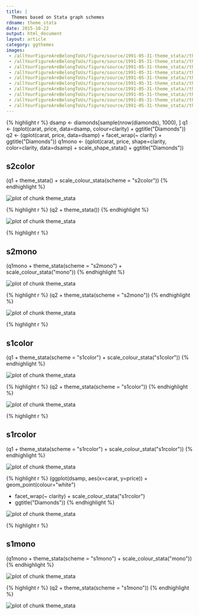 ```yaml
---
title: |
  Themes based on Stata graph schemes
rdname: theme_stata
date: 2015-10-22
output: html_document
layout: article
category: ggthemes
images:
 - /allYourFigureAreBelongToUs/figure/source/1991-05-31-theme_stata//theme_stata-10.png
 - /allYourFigureAreBelongToUs/figure/source/1991-05-31-theme_stata//theme_stata-1.png
 - /allYourFigureAreBelongToUs/figure/source/1991-05-31-theme_stata//theme_stata-2.png
 - /allYourFigureAreBelongToUs/figure/source/1991-05-31-theme_stata//theme_stata-3.png
 - /allYourFigureAreBelongToUs/figure/source/1991-05-31-theme_stata//theme_stata-4.png
 - /allYourFigureAreBelongToUs/figure/source/1991-05-31-theme_stata//theme_stata-5.png
 - /allYourFigureAreBelongToUs/figure/source/1991-05-31-theme_stata//theme_stata-6.png
 - /allYourFigureAreBelongToUs/figure/source/1991-05-31-theme_stata//theme_stata-7.png
 - /allYourFigureAreBelongToUs/figure/source/1991-05-31-theme_stata//theme_stata-8.png
 - /allYourFigureAreBelongToUs/figure/source/1991-05-31-theme_stata//theme_stata-9.png
---
```





{% highlight r %}
dsamp <- diamonds[sample(nrow(diamonds), 1000), ]
q1 <- (qplot(carat, price, data=dsamp, colour=clarity)
       + ggtitle("Diamonds"))
q2 <- (qplot(carat, price, data=dsamp)
       + facet_wrap(~ clarity)
       + ggtitle("Diamonds"))
q1mono <- (qplot(carat, price, shape=clarity, color=clarity,
           data=dsamp)
           + scale_shape_stata()
           + ggtitle("Diamonds"))
## s2color
(q1 + theme_stata() + scale_colour_stata(scheme = "s2color"))
{% endhighlight %}

![plot of chunk theme_stata](/allYourFigureAreBelongToUs/figure/source/1991-05-31-theme_stata/theme_stata-1.png) 

{% highlight r %}
(q2 + theme_stata())
{% endhighlight %}

![plot of chunk theme_stata](/allYourFigureAreBelongToUs/figure/source/1991-05-31-theme_stata/theme_stata-2.png) 

{% highlight r %}
## s2mono
(q1mono + theme_stata(scheme = "s2mono") + scale_colour_stata("mono"))
{% endhighlight %}

![plot of chunk theme_stata](/allYourFigureAreBelongToUs/figure/source/1991-05-31-theme_stata/theme_stata-3.png) 

{% highlight r %}
(q2 + theme_stata(scheme = "s2mono"))
{% endhighlight %}

![plot of chunk theme_stata](/allYourFigureAreBelongToUs/figure/source/1991-05-31-theme_stata/theme_stata-4.png) 

{% highlight r %}
## s1color
(q1 + theme_stata(scheme = "s1color") + scale_colour_stata("s1color"))
{% endhighlight %}

![plot of chunk theme_stata](/allYourFigureAreBelongToUs/figure/source/1991-05-31-theme_stata/theme_stata-5.png) 

{% highlight r %}
(q2 + theme_stata(scheme = "s1color"))
{% endhighlight %}

![plot of chunk theme_stata](/allYourFigureAreBelongToUs/figure/source/1991-05-31-theme_stata/theme_stata-6.png) 

{% highlight r %}
## s1rcolor
(q1 + theme_stata(scheme = "s1rcolor") + scale_colour_stata("s1rcolor"))
{% endhighlight %}

![plot of chunk theme_stata](/allYourFigureAreBelongToUs/figure/source/1991-05-31-theme_stata/theme_stata-7.png) 

{% highlight r %}
(ggplot(dsamp, aes(x=carat, y=price)) + geom_point(colour="white")
 + facet_wrap(~ clarity) + scale_colour_stata("s1rcolor")
 + ggtitle("Diamonds"))
{% endhighlight %}

![plot of chunk theme_stata](/allYourFigureAreBelongToUs/figure/source/1991-05-31-theme_stata/theme_stata-8.png) 

{% highlight r %}
## s1mono
(q1mono + theme_stata(scheme = "s1mono") + scale_colour_stata("mono"))
{% endhighlight %}

![plot of chunk theme_stata](/allYourFigureAreBelongToUs/figure/source/1991-05-31-theme_stata/theme_stata-9.png) 

{% highlight r %}
(q2 + theme_stata(scheme = "s1mono"))
{% endhighlight %}

![plot of chunk theme_stata](/allYourFigureAreBelongToUs/figure/source/1991-05-31-theme_stata/theme_stata-10.png) 
